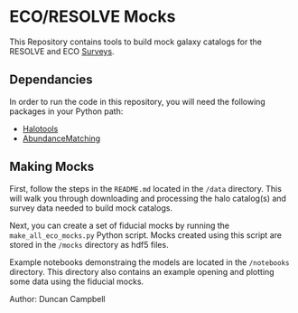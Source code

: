 # ECO/RESOLVE Mocks

This Repository contains tools to build mock galaxy catalogs for the RESOLVE and ECO [Surveys](https://resolve.astro.unc.edu).

## Dependancies
In order to run the code in this repository, you will need the following packages in your Python path:

* [Halotools](https://halotools.readthedocs.io/en/latest/)
* [AbundanceMatching](https://bitbucket.org/yymao/abundancematching)

## Making Mocks

First, follow the steps in the `README.md` located in the `/data` directory.  This will walk you through downloading and processing the halo catalog(s) and survey data needed to build mock catalogs. 

Next, you can create a set of fiducial mocks by running the `make_all_eco_mocks.py` Python script.  Mocks created using this script are stored in the `/mocks` directory as hdf5 files.

Example notebooks demonstraing the models are located in the `/notebooks` directory.  This directory also contains an example opening and plotting some data using the fiducial mocks.
 

Author: Duncan Campbell